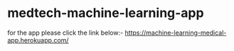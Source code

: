 # medtech-machine-learning-app
for the app please click the link below:-
https://machine-learning-medical-app.herokuapp.com/

